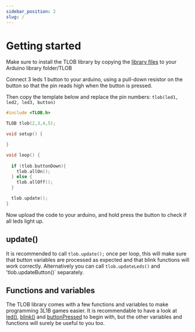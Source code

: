```yaml
---
sidebar_position: 2
slug: /
---
```


# Getting started

Make sure to install the TLOB library by copying the [library files](https://github.com/hapiel/TLOB) to your Arduino library folder/TLOB

Connect 3 leds 1 button to your arduino, using a pull-down resistor on the button so that the pin reads high when the button is pressed.

Then copy the template below and replace the pin numbers: `tlob(led1, led2, led3, button)` 



```cpp
#include <TLOB.h>

TLOB tlob(2,3,4,5);

void setup() {

}

void loop() {
  
  if (tlob.buttonDown){
    tlob.allOn();
  } else {
    tlob.allOff();
  }

  tlob.update();
}
```

Now upload the code to your arduino, and hold press the button to check if all leds light up.

## update()

It is recommended to call `tlob.update();` once per loop, this will make sure that button variables are processed as expected and that blink functions will work correctly. Alternatively you can call `tlob.updateLeds()` and 'tlob.updateButton()` separately.

## Functions and variables

The TLOB library comes with a few functions and variables to make programming 3L1B games easier. It is recommendable to have a look at [led()](<Functions and variables/led>),  [blink()](<Functions and variables/blink>) and [buttonPressed](<Functions and variables/buttonPressed>)  to begin with, but the other variables and functions will surely be useful to you too.

